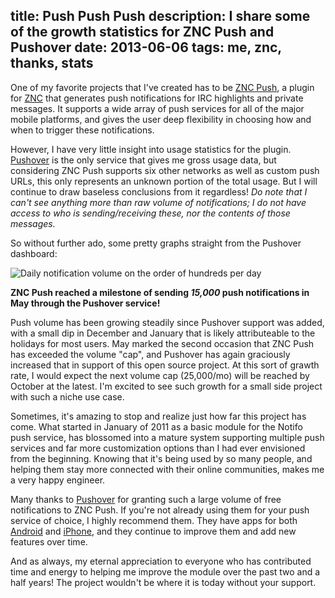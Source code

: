 title: Push Push Push
description: I share some of the growth statistics for ZNC Push and Pushover
date: 2013-06-06
tags: me, znc, thanks, stats
---
One of my favorite projects that I've created has to be [ZNC Push][], a plugin
for [ZNC][] that generates push notifications for IRC highlights and private
messages.  It supports a wide array of push services for all of the major mobile
platforms, and gives the user deep flexibility in choosing how and when to
trigger these notifications.

However, I have very little insight into usage statistics for the plugin.
[Pushover][] is the only service that gives me gross usage data, but
considering ZNC Push supports six other networks as well as custom push URLs,
this only represents an unknown portion of the total usage.  But I will
continue to draw baseless conclusions from it regardless!  *Do note that I
can't see anything more than raw volume of notifications; I do not have access
to who is sending/receiving these, nor the contents of those messages.*

So without further ado, some pretty graphs straight from the Pushover dashboard:

<div class="thumbnails">
    <img src="/media/push-push-push.png" alt="Daily notification volume on the order of hundreds per day" />
</div>

**ZNC Push reached a milestone of sending *15,000* push notifications in May
through the Pushover service!**

Push volume has been growing steadily since Pushover support was added, with a
small dip in December and January that is likely attributeable to the holidays
for most users.  May marked the second occasion that ZNC Push has exceeded
the volume "cap", and Pushover has again graciously increased that in support
of this open source project.  At this sort of grawth rate, I would expect the
next volume cap (25,000/mo) will be reached by October at the latest.  I'm
excited to see such growth for a small side project with such a niche use case.

Sometimes, it's amazing to stop and realize just how far this project has come.
What started in January of 2011 as a basic module for the Notifo push service,
has blossomed into a mature system supporting multiple push services and far
more customization options than I had ever envisioned from the beginning.
Knowing that it's being used by so many people, and helping them stay more
connected with their online communities, makes me a very happy engineer.

Many thanks to [Pushover][] for granting such a large volume of free
notifications to ZNC Push.  If you're not already using them for your push
service of choice, I highly recommend them.  They have apps for both
[Android][pushover-android] and [iPhone][pushover-iphone], and they continue
to improve them and add new features over time.

And as always, my eternal appreciation to everyone who has contributed time
and energy to helping me improve the module over the past two and a half
years!  The project wouldn't be where it is today without your support.


[ZNC]: http://znc.in
[ZNC Push]: /projects/znc-push
[Pushover]: https://pushover.net
[pushover-android]: https://pushover.net/clients/android
[pushover-iphone]: https://pushover.net/clients/ios
